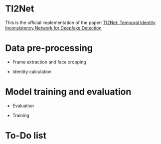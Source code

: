 # TI2Net
This is the official implementation of the paper: [TI2Net: Temporal Identity Inconsistency Network for Deepfake Detection](https://openaccess.thecvf.com/content/WACV2023/html/Liu_TI2Net_Temporal_Identity_Inconsistency_Network_for_Deepfake_Detection_WACV_2023_paper.html)

# Data pre-processing
* Frame extraction and face cropping

* Identity calculation


# Model training and evaluation

* Evaluation

* Training



# To-Do list
